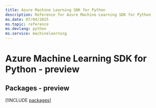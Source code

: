 ```yaml
---
title: Azure Machine Learning SDK for Python
description: Reference for Azure Machine Learning SDK for Python
ms.date: 07/04/2025
ms.topic: reference
ms.devlang: python
ms.service: machinelearning
---
```

# Azure Machine Learning SDK for Python - preview
## Packages - preview
[!INCLUDE [packages](machine-learning-index.md)]